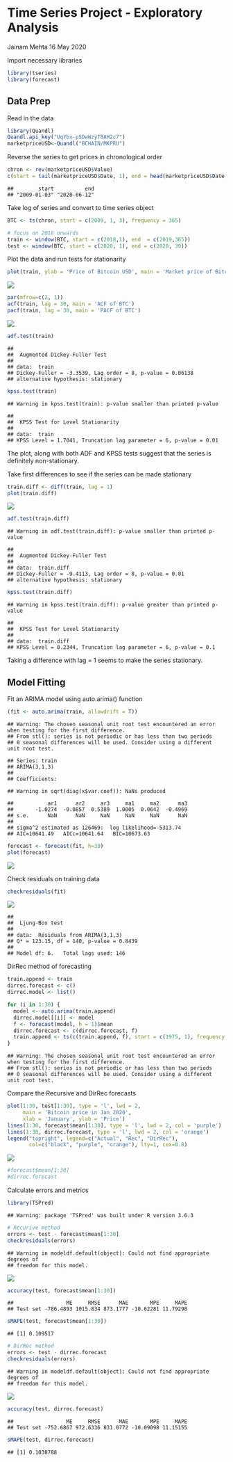 Time Series Project - Exploratory Analysis
================
Jainam Mehta
16 May 2020

Import necessary libraries

``` r
library(tseries)
library(forecast)
```

## Data Prep

Read in the data

``` r
library(Quandl)
Quandl.api_key("UqYbx-p5DwWzyT8AH2c7")
marketpriceUSD<-Quandl("BCHAIN/MKPRU")
```

Reverse the series to get prices in chronological order

``` r
chron <- rev(marketpriceUSD$Value)
c(start = tail(marketpriceUSD$Date, 1), end = head(marketpriceUSD$Date, 1))
```

    ##        start          end 
    ## "2009-01-03" "2020-06-12"

Take log of series and convert to time series object

``` r
BTC <- ts(chron, start = c(2009, 1, 3), frequency = 365)

# focus on 2018 onwards
train <- window(BTC, start = c(2018,1), end  = c(2019,365))
test <- window(BTC, start = c(2020, 1), end = c(2020, 30))
```

Plot the data and run tests for stationarity

``` r
plot(train, ylab = 'Price of Bitcoin USD', main = 'Market price of Bitcoin')
```

![](ARIMA-Analysis_files/figure-gfm/unnamed-chunk-5-1.png)<!-- -->

``` r
par(mfrow=c(2, 1))
acf(train, lag = 30, main = 'ACF of BTC')
pacf(train, lag = 30, main = 'PACF of BTC')
```

![](ARIMA-Analysis_files/figure-gfm/unnamed-chunk-5-2.png)<!-- -->

``` r
adf.test(train)
```

    ## 
    ##  Augmented Dickey-Fuller Test
    ## 
    ## data:  train
    ## Dickey-Fuller = -3.3539, Lag order = 8, p-value = 0.06138
    ## alternative hypothesis: stationary

``` r
kpss.test(train)
```

    ## Warning in kpss.test(train): p-value smaller than printed p-value

    ## 
    ##  KPSS Test for Level Stationarity
    ## 
    ## data:  train
    ## KPSS Level = 1.7041, Truncation lag parameter = 6, p-value = 0.01

The plot, along with both ADF and KPSS tests suggest that the series is
definitely non-stationary.

Take first differences to see if the series can be made stationary

``` r
train.diff <- diff(train, lag = 1)
plot(train.diff)
```

![](ARIMA-Analysis_files/figure-gfm/unnamed-chunk-6-1.png)<!-- -->

``` r
adf.test(train.diff)
```

    ## Warning in adf.test(train.diff): p-value smaller than printed p-value

    ## 
    ##  Augmented Dickey-Fuller Test
    ## 
    ## data:  train.diff
    ## Dickey-Fuller = -9.4113, Lag order = 8, p-value = 0.01
    ## alternative hypothesis: stationary

``` r
kpss.test(train.diff)
```

    ## Warning in kpss.test(train.diff): p-value greater than printed p-value

    ## 
    ##  KPSS Test for Level Stationarity
    ## 
    ## data:  train.diff
    ## KPSS Level = 0.2344, Truncation lag parameter = 6, p-value = 0.1

Taking a difference with lag = 1 seems to make the series stationary.

## Model Fitting

Fit an ARIMA model using auto.arima() function

``` r
(fit <- auto.arima(train, allowdrift = T))
```

    ## Warning: The chosen seasonal unit root test encountered an error when testing for the first difference.
    ## From stl(): series is not periodic or has less than two periods
    ## 0 seasonal differences will be used. Consider using a different unit root test.

    ## Series: train 
    ## ARIMA(3,1,3) 
    ## 
    ## Coefficients:

    ## Warning in sqrt(diag(x$var.coef)): NaNs produced

    ##           ar1      ar2     ar3     ma1     ma2      ma3
    ##       -1.0274  -0.0857  0.5389  1.0005  0.0642  -0.4969
    ## s.e.      NaN      NaN     NaN     NaN     NaN      NaN
    ## 
    ## sigma^2 estimated as 126469:  log likelihood=-5313.74
    ## AIC=10641.49   AICc=10641.64   BIC=10673.63

``` r
forecast <- forecast(fit, h=30)
plot(forecast)
```

![](ARIMA-Analysis_files/figure-gfm/unnamed-chunk-7-1.png)<!-- -->

Check residuals on training data

``` r
checkresiduals(fit)
```

![](ARIMA-Analysis_files/figure-gfm/unnamed-chunk-8-1.png)<!-- -->

    ## 
    ##  Ljung-Box test
    ## 
    ## data:  Residuals from ARIMA(3,1,3)
    ## Q* = 123.15, df = 140, p-value = 0.8439
    ## 
    ## Model df: 6.   Total lags used: 146

DirRec method of forecasting

``` r
train.append <- train
dirrec.forecast <- c()
dirrec.model <- list()

for (i in 1:30) {
  model <- auto.arima(train.append)
  dirrec.model[[i]] <- model
  f <- forecast(model, h = 1)$mean
  dirrec.forecast <- c(dirrec.forecast, f)
  train.append <- ts(c(train.append, f), start = c(1975, 1), frequency = 12)
}
```

    ## Warning: The chosen seasonal unit root test encountered an error when testing for the first difference.
    ## From stl(): series is not periodic or has less than two periods
    ## 0 seasonal differences will be used. Consider using a different unit root test.

Compare the Recursive and DirRec forecasts

``` r
plot(1:30, test[1:30], type = 'l', lwd = 2,
     main = 'Bitcoin price in Jan 2020',
     xlab = 'January', ylab = 'Price')
lines(1:30, forecast$mean[1:30], type = 'l', lwd = 2, col = 'purple')
lines(1:30, dirrec.forecast, type = 'l', lwd = 2, col = 'orange')
legend("topright", legend=c("Actual", "Rec", "DirRec"),
       col=c("black", "purple", "orange"), lty=1, cex=0.8)
```

![](ARIMA-Analysis_files/figure-gfm/unnamed-chunk-10-1.png)<!-- -->

``` r
#forecast$mean[1:30]
#dirrec.forecast
```

Calculate errors and metrics

``` r
library(TSPred)
```

    ## Warning: package 'TSPred' was built under R version 3.6.3

``` r
# Recurive method
errors <- test - forecast$mean[1:30]
checkresiduals(errors)
```

    ## Warning in modeldf.default(object): Could not find appropriate degrees of
    ## freedom for this model.

![](ARIMA-Analysis_files/figure-gfm/unnamed-chunk-11-1.png)<!-- -->

``` r
accuracy(test, forecast$mean[1:30])
```

    ##                 ME     RMSE      MAE       MPE     MAPE
    ## Test set -786.4893 1015.834 873.1777 -10.62281 11.79298

``` r
sMAPE(test, forecast$mean[1:30])
```

    ## [1] 0.109517

``` r
# DirRec method
errors <- test - dirrec.forecast
checkresiduals(errors)
```

    ## Warning in modeldf.default(object): Could not find appropriate degrees of
    ## freedom for this model.

![](ARIMA-Analysis_files/figure-gfm/unnamed-chunk-11-2.png)<!-- -->

``` r
accuracy(test, dirrec.forecast)
```

    ##                 ME     RMSE      MAE       MPE     MAPE
    ## Test set -752.6867 972.6336 831.0772 -10.09098 11.15155

``` r
sMAPE(test, dirrec.forecast)
```

    ## [1] 0.1038788
